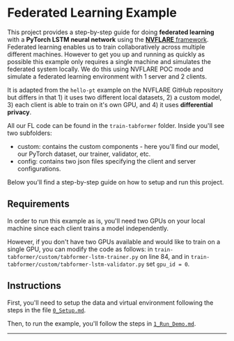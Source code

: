 # Federated Learning Example

This project provides a step-by-step guide for doing **federated learning** with a **PyTorch LSTM neural network** using the [**NVFLARE** framework](https://github.com/NVIDIA/NVFlare). Federated learning enables us to train collaboratively across multiple different machines. However to get you up and running as quickly as possible this example only requires a single machine and simulates the federated system locally. We do this using NVFLARE POC mode and simulate a federated learning environment with 1 server and 2 clients.

It is adapted from the `hello-pt` example on the NVFLARE GitHub repository but differs in that 1) it uses two different local datasets, 2) a custom model, 3) each client is able to train on it's own GPU, and 4) it uses **differential privacy**. 

All our FL code can be found in the `train-tabformer` folder. Inside you'll see two subfolders:
* custom: contains the custom components - here you'll find our model, our PyTorch dataset, our trainer, validator, etc.
* config: contains two json files specifying the client and server configurations.

Below you'll find a step-by-step guide on how to setup and run this project.

## Requirements

In order to run this example as is, you'll need two GPUs on your local machine since each client trains a model independently.

However, if you don't have two GPUs available and would like to train on a single GPU, you can modify the code as follows: in `train-tabformer/custom/tabformer-lstm-trainer.py` on line 84, and in `train-tabformer/custom/tabformer-lstm-validator.py` set `gpu_id = 0`.

## Instructions

First, you'll need to setup the data and virtual environment following the steps in the file [`0_Setup.md`](/0_Setup.md).

Then, to run the example, you'll follow the steps in [`1_Run_Demo.md`](/1_Run_Demo.md).

-----




